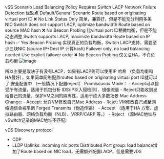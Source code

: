 vSS
Scenario	Load Balancing Policy	Requires Switch LACP	Network Failure Detection	优缺点
Default/General Scenario	Route based on originating virtual port ID	❌ No	Link Status Only	简单，兼容好，但是不能充分利用多条NIC
Switch does not support LACP, optimize bandwidth	Route based on source MAC hash	❌ No	Beacon Probing	比virtual port ID稍微均衡，但是不能动态调整
Switch supports LACP, maximize bandwidth	Route based on IP hash	✅ Yes	Beacon Probing	实现真正的负载均衡，Switch LACP支持，需要至少三块NIC
(source IP+Dest IP 计算hash)
Failover only, no load balancing needed	Use explicit failover order	❌ No	Beacon Probing	仅关注HA，不许负载均衡
![image](https://github.com/user-attachments/assets/26d61d91-ee6b-42a5-84aa-f4d88da146f5)

所以主要是取决于有没有LACP，如果有LACP则可以使用IP 哈希 （负载均衡和HA最好），如果简单网络配置routed based on originating virtual port ID就可以了
安全配置中 （一般情况下配置reject）
Promiscuous Mode：
	- Accept可以接受所有流量，适用于抓包分析 IDS/IPS(入侵检测），镜像流量
	- Reject只能收到发给自己的流量，保护VM之间的隔离性，适用于绝大多数场景
Mac Address Change:
	- Accept: 允许VM修改自己Mac Address
	- Rejet: VM修改自己点至网络通信会被阻断
Forged Transmits（伪造传输）
	- Accept （适用于HA 方案、虚拟路由器、网络负载均衡（NLB）、VRRP/CARP 等。）
	- Reject （源MAC地址与vSwitch记录的MAC地址不匹配）

vDS
Discovery protocol
- CDP
- LLDP
Uplinks: incoming nic ports
Distributed Port group: load balance增加了Route based on NIC load，无需额外配置LACP，但是需要vDS
